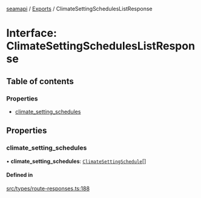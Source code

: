[seamapi](../README.md) / [Exports](../modules.md) / ClimateSettingSchedulesListResponse

# Interface: ClimateSettingSchedulesListResponse

## Table of contents

### Properties

- [climate\_setting\_schedules](ClimateSettingSchedulesListResponse.md#climate_setting_schedules)

## Properties

### climate\_setting\_schedules

• **climate\_setting\_schedules**: [`ClimateSettingSchedule`](../modules.md#climatesettingschedule)[]

#### Defined in

[src/types/route-responses.ts:188](https://github.com/seamapi/javascript/blob/main/src/types/route-responses.ts#L188)
